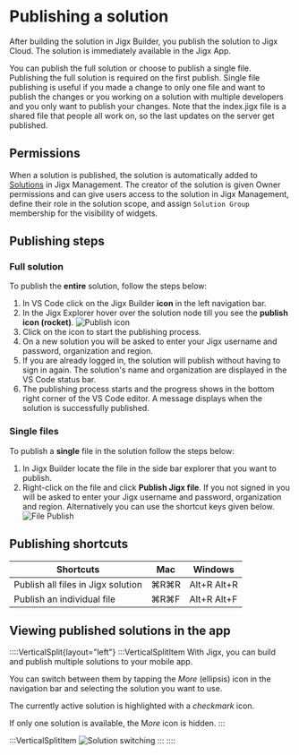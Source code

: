 # Publishing a solution

After building the solution in Jigx Builder, you publish the solution to Jigx Cloud. The solution is immediately available in the Jigx App.

You can publish the full solution or choose to publish a single file. Publishing the full solution is required on the first publish. Single file publishing is useful if you made a change to only one file and want to publish the changes or you working on a solution with multiple developers and you only want to publish your changes. Note that the index.jigx file is a shared file that people all work on, so the last updates on the server get published.

## Permissions

When a solution is published, the solution is automatically added to [Solutions](./../../Administration/Solutions.md) in Jigx Management.  The creator of the solution is given Owner permissions and can give users access to the solution in Jigx Management, define their role in the solution scope, and assign `Solution Group` membership for the visibility of widgets.

## Publishing steps

### Full solution

To publish the **entire** solution, follow the steps below:

1. In VS Code click on the Jigx Builder **icon** in the left navigation bar.
2. In the Jigx Explorer hover over the solution node till you see the **publish icon (rocket)**.
   ![Publish icon ](https://archbee-image-uploads.s3.amazonaws.com/0TQnKgJpsWhT3gQzQOhdY-7EXxML_axMCYnri0YV0DV-20250514-074940.png "Publish icon")
3. Click on the icon to start the publishing process.
4. On a new solution you will be asked to enter your Jigx username and password, organization and region.
5. &#x20;If you are already logged in, the solution will publish without having to sign in again. The solution's name and organization are displayed in the VS Code status bar. &#x20;
6. The publishing process starts and the progress shows in the bottom right corner of the VS Code editor. A message displays when the solution is successfully published.

### Single files

To publish a **single** file in the solution follow the steps below:

1. In Jigx Builder locate the file in the side bar explorer that you want to publish.
2. Right-click on the file and click **Publish Jigx file**. If you not signed in you will be  asked to enter your Jigx username and password, organization and region. Alternatively you can use the shortcut keys given below.
   ![File Publish](https://archbee-image-uploads.s3.amazonaws.com/0TQnKgJpsWhT3gQzQOhdY-LF3q0EiQqbW0D5LMA1xeN-20250514-080338.png "File publish")

## Publishing shortcuts

| **Shortcuts**                      | **Mac** | **Windows** |
| ---------------------------------- | ------- | ----------- |
| Publish all files in Jigx solution | ⌘R⌘R    | Alt+R Alt+R |
| Publish an individual file         | ⌘R⌘F    | Alt+R Alt+F |

## Viewing published solutions in the app

::::VerticalSplit{layout="left"}
:::VerticalSplitItem
With Jigx, you can build and publish multiple solutions to your mobile app.&#x20;

You can switch between them by tapping the *More* (ellipsis) icon in the navigation bar and selecting the solution you want to use.&#x20;

The currently active solution is highlighted with a *checkmark* icon.

If only one solution is available, the M*ore* icon is hidden.
:::

:::VerticalSplitItem
![Solution switching](https://archbee-image-uploads.s3.amazonaws.com/0TQnKgJpsWhT3gQzQOhdY-_wNc-4qfpMvnhWhjpKEx8-20250429-113930.png "Solution switching")
:::
::::

